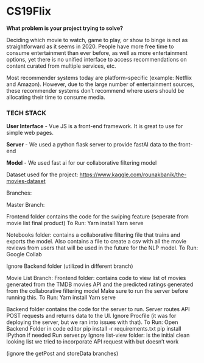 # CS19Flix
**What problem is your project trying to solve?**

Deciding which movie to watch, game to play, or show to binge is not as straightforward as it seems in 2020. People have more free time to consume entertainment than ever before, as well as more entertainment options, yet there is no unified interface to access recommendations on content curated from multiple services, etc.

Most recommender systems today are platform-specific (example: Netflix and Amazon). However, due to the large number of entertainment sources, these recommender systems don’t recommend where users should be allocating their time to consume media.

### TECH STACK
**User Interface** - Vue JS is a front-end framework. It is great to use for simple web pages.

**Server** - We used a python flask server to provide fastAI data to the front-end

**Model** - We used fast ai for our collaborative filtering model

Dataset used for the project: https://www.kaggle.com/rounakbanik/the-movies-dataset

Branches:

Master Branch: 

Frontend folder contains the code for the swiping feature (seperate from movie list final product)
To Run: Yarn install
	  Yarn serve

Notebooks folder: contains a collaborative filtering file that trains and exports the model. Also contains a file to create a csv with all the movie reviews from users that will be used in the future for the NLP model. 
To Run: Google Collab

Ignore Backend folder (utilized in different branch)


Movie List Branch:
Frontend folder: contains code to view list of movies generated from the TMDB movies API and the predicted ratings generated from the collaborative filtering model
Make sure to run the server before running this.
To Run: Yarn install
	  Yarn serve


Backend folder contains the code for the server to run. Server routes API POST requests and returns data to the UI.
Ignore Procfile (it was for deploying the server, but we ran into issues with that).
To Run: 
Open Backend Folder in code editor
pip install -r requirements.txt
   	  pip install IPython if needed
Run server.py
Ignore list-view folder: is the initial clean looking list we tried to incorporate API request with but doesn’t work

(ignore the getPost and storeData branches)



